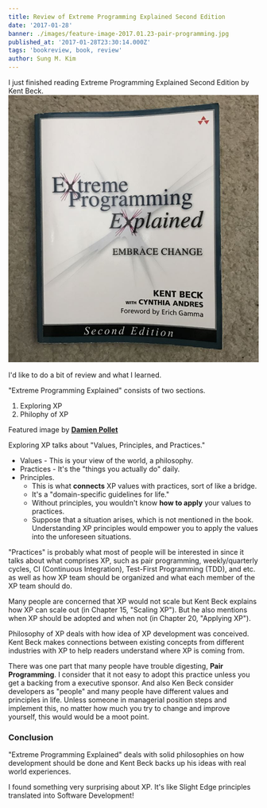 ```yaml
---
title: Review of Extreme Programming Explained Second Edition
date: '2017-01-28'
banner: ./images/feature-image-2017.01.23-pair-programming.jpg
published_at: '2017-01-28T23:30:14.000Z'
tags: 'bookreview, book, review'
author: Sung M. Kim
---
```


I just finished reading Extreme Programming Explained Second Edition by Kent Beck.![](./images/feature-image-2017.01.23.jpg)

I'd like to do a bit of review and what I learned.

"Extreme Programming Explained" consists of two sections.

1. Exploring XP
2. Philophy of XP

Featured image by [**Damien Pollet**](https://www.flickr.com/photos/damienpollet/5048830734/in/photolist-8G9ztL-5HP2Lh-nZDNuv-7CyDbt-dYFeYi-okB3kk-dYFf3X-dYFeU2-dYFeHg-6vkpVp-mET1h8-nNH8Lb-bR3md4-4Wyyg-7UfM1w-yZ1hS-7Hxgmw-9S4fk3-7SxRJ1-7xuFqe-aRe2V2-7bfXSN-9S4fwL-9S1mk8-wJYJQ-3akWk1-dcy2Kp-djuyPj-pM7Uv1-4ejqfD-nZDX5o-fa5NyG-p7ueu-wJYJH-7LUYnb-oiUBc4-nQKH84-dgfsqd-nZF6pr-8KkdEL-wJYJT-p7uet-8YH4zm-8TYGza-wJYJU-wJYJX-6vkcr8-n9XZUA-oh6PTf-5U35Wi)

Exploring XP talks about "Values, Principles, and Practices."

- Values - This is your view of the world, a philosophy.
- Practices - It's the "things you actually do" daily.
- Principles.
  - This is what **connects** XP values with practices, sort of like a bridge.
  - It's a "domain-specific guidelines for life."
  - Without principles, you wouldn't know **how to apply** your values to practices.
  - Suppose that a situation arises, which is not mentioned in the book. Understanding XP principles would empower you to apply the values into the unforeseen situations.

"Practices" is probably what most of people will be interested in since it talks about what comprises XP, such as pair programming, weekly/quarterly cycles, CI (Continuous Integration), Test-First Programming (TDD), and etc. as well as how XP team should be organized and what each member of the XP team should do.

Many people are concerned that XP would not scale but Kent Beck explains how XP can scale out (in Chapter 15, "Scaling XP"). But he also mentions when XP should be adopted and when not (in Chapter 20, "Applying XP").

Philosophy of XP deals with how idea of XP development was conceived. Kent Beck makes connections between existing concepts from different industries with XP to help readers understand where XP is coming from.

There was one part that many people have trouble digesting, **Pair Programming**. I consider that it not easy to adopt this practice unless you get a backing from a executive sponsor. And also Ken Beck consider developers as "people" and many people have different values and principles in life. Unless someone in managerial position steps and implement this, no matter how much you try to change and improve yourself, this would would be a moot point.

### Conclusion

"Extreme Programming Explained" deals with solid philosophies on how development should be done and Kent Beck backs up his ideas with real world experiences.

I found something very surprising about XP. It's like Slight Edge principles translated into Software Development!

